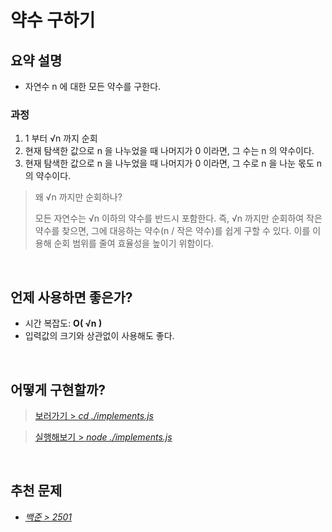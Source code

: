 # 약수 구하기

## 요약 설명
- 자연수 n 에 대한 모든 약수를 구한다.

### 과정
1. 1 부터 √n 까지 순회
2. 현재 탐색한 값으로 n 을 나누었을 때 나머지가 0 이라면, 그 수는 n 의 약수이다.
3. 현재 탐색한 값으로 n 을 나누었을 때 나머지가 0 이라면, 그 수로 n 을 나눈 몫도 n 의 약수이다.

> 왜 √n 까지만 순회하나?
>
> 모든 자연수는 √n 이하의 약수를 반드시 포함한다. 즉, √n 까지만 순회하여 작은 약수를 찾으면, 그에 대응하는 약수(n / 작은 약수)를 쉽게 구할 수 있다. 이를 이용해 순회 범위를 줄여 효율성을 높이기 위함이다.

<br/>

## 언제 사용하면 좋은가?

- 시간 복잡도: **O( √n )**
- 입력값의 크기와 상관없이 사용해도 좋다.

<br/>

## 어떻게 구현할까?

> [보러가기 > _cd ./implements.js_](https://github.com/TransparentDeveloper/MOZARAM/blob/main/algorithm/약수_구하기/implement.js)

> [실행해보기 > _node ./implements.js_](https://www.typescriptlang.org/play/?#code/PQKgBIvqOBhDaDa1gaq4BjqwmAKDQYwPYDsDOALmAOYCmhAIgJYBu1+2ATvmALxgAUuAlOwHxgA3mjBhqAMy64wAHjABGPkwoBXJjIDaAXVFg9OAsQAmdBs1YcdBvETD4Ajk2IcAsgENCACwB0EgDbYzJwe3j6Oztw8PHoSzFz+FOLsigDcybIcEYTp1ADUeTwiYmKS0mAApMlsNWAADHzFJWKm9IwsPgAOqvhenNQxzaVS-SjJAIS1vGCt5h3dvdxgwOI8qXpiAL562zZG9syEZMYps+344YecnO4ANABGPGz87gC0j3oqhOoy7UfGaF2WFs2ESPkCJE4ACIAByADXGwIAGHqgUNupAoNDaFk4MOiyxWgFByMCAVAnAIMDgBzZwCkHQAuMDwpEwTQKNEAJjRABY0TDtPpDIwwRDoQoAOwI5Go9FUMznTgivHAQkkik0xSihlgJlokW6Pmgsjg7CQqEKFkKMUotHkKVYliy03yxVkqm0k1m9Ua5mKT2unm8kECw1ClkAVnZ5olVsxc3wdtDDrARKdKpNofNYk1YDZYAAzGiAGysuoATg5Chh+ZZwq1IfZ2iAA)

<br/>

## 추천 문제
- [_백준 > 2501_](https://www.acmicpc.net/problem/2501)

<br/>